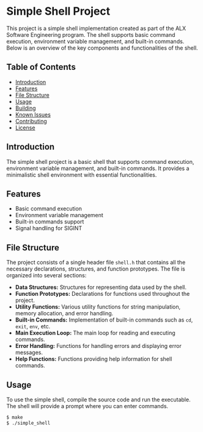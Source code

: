 # Simple Shell Project

This project is a simple shell implementation created as part of the ALX Software Engineering program. The shell supports basic command execution, environment variable management, and built-in commands. Below is an overview of the key components and functionalities of the shell.

## Table of Contents

- [Introduction](#introduction)
- [Features](#features)
- [File Structure](#file-structure)
- [Usage](#usage)
- [Building](#building)
- [Known Issues](#known-issues)
- [Contributing](#contributing)
- [License](#license)

## Introduction

The simple shell project is a basic shell that supports command execution, environment variable management, and built-in commands. It provides a minimalistic shell environment with essential functionalities.

## Features

- Basic command execution
- Environment variable management
- Built-in commands support
- Signal handling for SIGINT

## File Structure

The project consists of a single header file `shell.h` that contains all the necessary declarations, structures, and function prototypes. The file is organized into several sections:

- **Data Structures:** Structures for representing data used by the shell.
- **Function Prototypes:** Declarations for functions used throughout the project.
- **Utility Functions:** Various utility functions for string manipulation, memory allocation, and error handling.
- **Built-in Commands:** Implementation of built-in commands such as `cd`, `exit`, `env`, etc.
- **Main Execution Loop:** The main loop for reading and executing commands.
- **Error Handling:** Functions for handling errors and displaying error messages.
- **Help Functions:** Functions providing help information for shell commands.

## Usage

To use the simple shell, compile the source code and run the executable. The shell will provide a prompt where you can enter commands.

```bash
$ make
$ ./simple_shell
